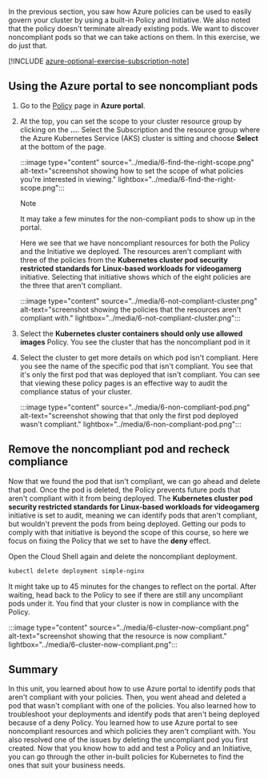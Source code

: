 In the previous section, you saw how Azure policies can be used to easily govern your cluster by using a built-in Policy and Initiative. We also noted that the policy doesn't terminate already existing pods. We want to discover noncompliant pods so that we can take actions on them. In this exercise, we do just that.

[!INCLUDE [azure-optional-exercise-subscription-note](../../../includes/azure-optional-exercise-subscription-note.md)]

## Using the Azure portal to see noncompliant pods

1. Go to the [Policy](https://portal.azure.com/#blade/Microsoft_Azure_Policy/PolicyMenuBlade/Overview) page in **Azure portal**.

1. At the top, you can set the scope to your cluster resource group by clicking on the **...**. Select the Subscription and the resource group where the Azure Kubernetes Service (AKS) cluster is sitting and choose **Select** at the bottom of the page.

   :::image type="content" source="../media/6-find-the-right-scope.png" alt-text="screenshot showing how to set the scope of what policies you're interested in viewing." lightbox="../media/6-find-the-right-scope.png":::

   >[!NOTE]
   > It may take a few minutes for the non-compliant pods to show up in the portal.

   Here we see that we have noncompliant resources for both the Policy and the Initiative we deployed. The resources aren't compliant with three of the policies from the **Kubernetes cluster pod security restricted standards for Linux-based workloads for videogamerg** initiative. Selecting that initiative shows which of the eight policies are the three that aren't compliant.

    :::image type="content" source="../media/6-not-compliant-cluster.png" alt-text="screenshot showing the policies that the resources aren't compliant with." lightbox="../media/6-not-compliant-cluster.png":::

1. Select the **Kubernetes cluster containers should only use allowed images** Policy. You see the cluster that has the noncompliant pod in it

1. Select the cluster to get more details on which pod isn't compliant. Here you see the name of the specific pod that isn't compliant. You see that it's only the first pod that was deployed that isn't compliant. You can see that viewing these policy pages is an effective way to audit the compliance status of your cluster.

   :::image type="content" source="../media/6-non-compliant-pod.png" alt-text="screenshot showing that that only the first pod deployed wasn't compliant." lightbox="../media/6-non-compliant-pod.png":::

## Remove the noncompliant pod and recheck compliance

Now that we found the pod that isn't compliant, we can go ahead and delete that pod. Once the pod is deleted, the Policy prevents future pods that aren't compliant with it from being deployed. The **Kubernetes cluster pod security restricted standards for Linux-based workloads for videogamerg** initiative is set to audit, meaning we can identify pods that aren't compliant, but wouldn't prevent the pods from being deployed. Getting our pods to comply with that initiative is beyond the scope of this course, so here we focus on fixing the Policy that we set to have the **deny** effect.

Open the Cloud Shell again and delete the noncompliant deployment.

```bash
kubectl delete deployment simple-nginx
```

It might take up to 45 minutes for the changes to reflect on the portal. After waiting, head back to the Policy to see if there are still any uncompliant pods under it. You find that your cluster is now in compliance with the Policy.

   :::image type="content" source="../media/6-cluster-now-compliant.png" alt-text="screenshot showing that the resource is now compliant." lightbox="../media/6-cluster-now-compliant.png":::

## Summary

In this unit, you learned about how to use Azure portal to identify pods that aren't compliant with your policies. Then, you went ahead and deleted a pod that wasn't compliant with one of the policies. You also learned how to troubleshoot your deployments and identify pods that aren't being deployed because of a deny Policy. You learned how to use Azure portal to see noncompliant resources and which policies they aren't compliant with. You also resolved one of the issues by deleting the uncompliant pod you first created. Now that you know how to add and test a Policy and an Initiative, you can go through the other in-built policies for Kubernetes to find the ones that suit your business needs.
